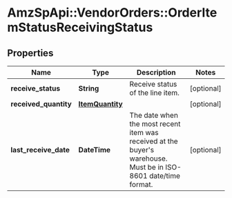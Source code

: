 # AmzSpApi::VendorOrders::OrderItemStatusReceivingStatus

## Properties
Name | Type | Description | Notes
------------ | ------------- | ------------- | -------------
**receive_status** | **String** | Receive status of the line item. | [optional] 
**received_quantity** | [**ItemQuantity**](ItemQuantity.md) |  | [optional] 
**last_receive_date** | **DateTime** | The date when the most recent item was received at the buyer&#x27;s warehouse. Must be in ISO-8601 date/time format. | [optional] 

